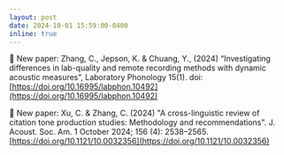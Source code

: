 ```yaml
---
layout: post
date: 2024-10-01 15:59:00-0400
inline: true
---
```



📑 New paper: Zhang, C., Jepson, K. & Chuang, Y., (2024) “Investigating differences in lab-quality and remote recording methods with dynamic acoustic measures”, Laboratory Phonology 15(1). doi: [https://doi.org/10.16995/labphon.10492](https://doi.org/10.16995/labphon.10492)

📑 New paper: Xu, C. & Zhang, C. (2024) "A cross-linguistic review of citation tone production studies: Methodology and recommendations". J. Acoust. Soc. Am. 1 October 2024; 156 (4): 2538–2565. [https://doi.org/10.1121/10.0032356](https://doi.org/10.1121/10.0032356)